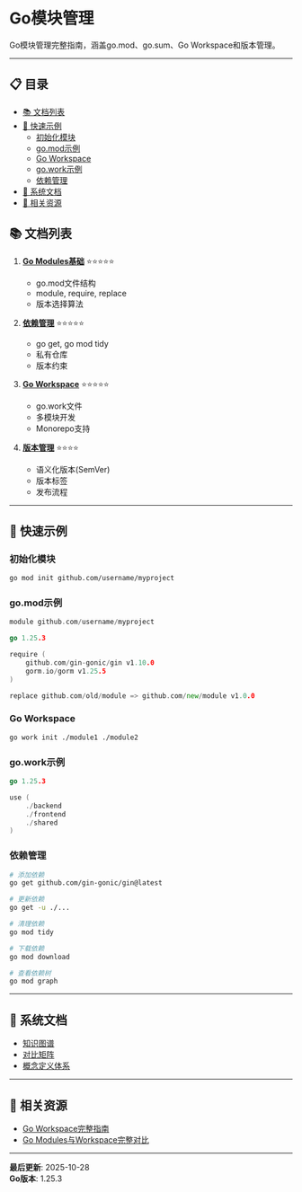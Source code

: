 # Go模块管理

Go模块管理完整指南，涵盖go.mod、go.sum、Go Workspace和版本管理。

---


## 📋 目录


- [📚 文档列表](#-文档列表)
- [🚀 快速示例](#-快速示例)
  - [初始化模块](#初始化模块)
  - [go.mod示例](#gomod示例)
  - [Go Workspace](#go-workspace)
  - [go.work示例](#gowork示例)
  - [依赖管理](#依赖管理)
- [📖 系统文档](#-系统文档)
- [🔗 相关资源](#-相关资源)

## 📚 文档列表

1. **[Go Modules基础](./01-Go-Modules基础.md)** ⭐⭐⭐⭐⭐
   - go.mod文件结构
   - module, require, replace
   - 版本选择算法
   
2. **[依赖管理](./02-依赖管理.md)** ⭐⭐⭐⭐⭐
   - go get, go mod tidy
   - 私有仓库
   - 版本约束
   
3. **[Go Workspace](./03-Go-Workspace.md)** ⭐⭐⭐⭐⭐
   - go.work文件
   - 多模块开发
   - Monorepo支持
   
4. **[版本管理](./04-版本管理.md)** ⭐⭐⭐⭐
   - 语义化版本(SemVer)
   - 版本标签
   - 发布流程

---

## 🚀 快速示例

### 初始化模块
```bash
go mod init github.com/username/myproject
```

### go.mod示例
```go
module github.com/username/myproject

go 1.25.3

require (
    github.com/gin-gonic/gin v1.10.0
    gorm.io/gorm v1.25.5
)

replace github.com/old/module => github.com/new/module v1.0.0
```

### Go Workspace
```bash
go work init ./module1 ./module2
```

### go.work示例
```go
go 1.25.3

use (
    ./backend
    ./frontend
    ./shared
)
```

### 依赖管理
```bash
# 添加依赖
go get github.com/gin-gonic/gin@latest

# 更新依赖
go get -u ./...

# 清理依赖
go mod tidy

# 下载依赖
go mod download

# 查看依赖树
go mod graph
```

---

## 📖 系统文档

- [知识图谱](./00-知识图谱.md)
- [对比矩阵](./00-对比矩阵.md)
- [概念定义体系](./00-概念定义体系.md)

---

## 🔗 相关资源

- [Go Workspace完整指南](../../00-Go-Workspace完整指南-Go1.25.3.md)
- [Go Modules与Workspace完整对比](../../00-Go-Modules与Workspace完整对比-2025.md)

---

**最后更新**: 2025-10-28  
**Go版本**: 1.25.3
